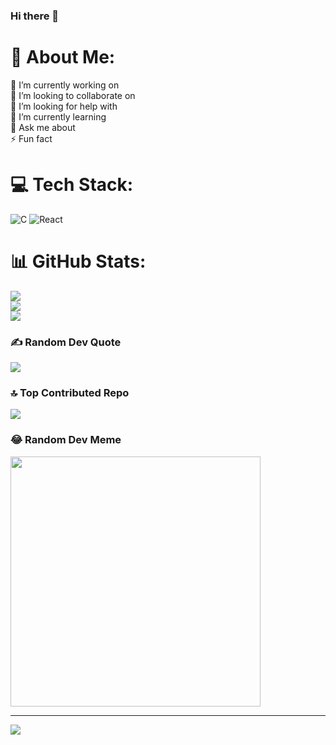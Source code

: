 ### Hi there 👋

<!--
**Jatin-35/Jatin-35** is a ✨ _special_ ✨ repository because its `README.md` (this file) appears on your GitHub profile.

Here are some ideas to get you started:

- 🔭 I’m currently working on an AI-powered ChatBot Assistant to help specially-abled children learn and communicate better.
- 👯 I’m looking to collaborate on projects involving AI, machine learning, and accessible tech.
- 🤝 I’m looking for help with advanced natural language processing and voice integration.
- 🌱 I’m currently learning backend development and cloud deployment to make my apps scalable and robust.
- 💬 Ask me about Python, React Native, AI/ML, and automation.
- ⚡ Fun fact: I love combining technology with social impact to create meaningful solutions.
-->
# 💫 About Me:
🔭 I’m currently working on<br>👯 I’m looking to collaborate on<br>🤝 I’m looking for help with<br>🌱 I’m currently learning<br>💬 Ask me about<br>⚡ Fun fact


# 💻 Tech Stack:
![C](https://img.shields.io/badge/c-%2300599C.svg?style=flat&logo=c&logoColor=white) ![React](https://img.shields.io/badge/react-%2320232a.svg?style=flat&logo=react&logoColor=%2361DAFB)
# 📊 GitHub Stats:
![](https://github-readme-stats.vercel.app/api?username=Jatin-35&theme=dark&hide_border=false&include_all_commits=false&count_private=false)<br/>
![](https://github-readme-streak-stats.herokuapp.com/?user=Jatin-35&theme=dark&hide_border=false)<br/>
![](https://github-readme-stats.vercel.app/api/top-langs/?username=Jatin-35&theme=dark&hide_border=false&include_all_commits=false&count_private=false&layout=compact)

### ✍️ Random Dev Quote
![](https://quotes-github-readme.vercel.app/api?type=horizontal&theme=radical)

### 🔝 Top Contributed Repo
![](https://github-contributor-stats.vercel.app/api?username=Jatin-35&limit=5&theme=dark&combine_all_yearly_contributions=true)

### 😂 Random Dev Meme
<img src='https://randommeme-five.vercel.app/' style="height: 400px;"/>

---
[![](https://visitcount.itsvg.in/api?id=Jatin-35&icon=0&color=0)](https://visitcount.itsvg.in)

<!-- Proudly created with GPRM ( https://gprm.itsvg.in ) -->
